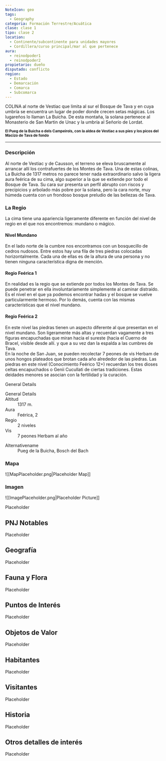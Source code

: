 ```yaml
---
NoteIcon: geo
tags:
  - Geography 
categoria: Formación Terrestre/Acuática
clase: clase 1
tipo: clase 2
location: 
  - Continente/subcontinente para unidades mayores
  - Cordillera/curso principal/mar al que pertenece 
aura:
  - reinodpoder1
  - reinodpoder2
propietario: dueño
disputado: conflicto
region:
  - Estado 
  - Demarcación
  - Comarca
  - Subcomarca
---
```





 <section class="wa-section main-content"><p><span class="dropcap">C</span>OLINA al norte de <span data-article-privacy="private" data-article-id="623534ea-4401-4d05-a959-d8675bc6f141" data-template-type="settlement" class="private-article article-unlinked entity-link wa-link">Vestiac</span> que limita al sur el <span data-article-privacy="private" data-article-id="0cfd43b8-6885-4c0c-820d-8b05e2d26ebb" data-template-type="location" class="private-article article-unlinked entity-link wa-link">Bosque de Tava</span> y en cuya umbría se encuentra un lugar de poder donde crecen setas mágicas. Los lugareños lo llaman La Buicha. De esta montaña, la solana pertenece al <span data-article-privacy="private" data-article-id="b112c96d-4b72-4bc1-8eca-1a5644c8aaaa" data-template-type="organization" class="private-article article-unlinked entity-link wa-link">Monasterio de San Martin de Unac</span> y la umbría al <span class="article-link article-explorer-link entity-link wa-link" data-article-privacy="public" data-article-id="4e7fe48d-0e6d-4b6d-9210-e0223d9491dd" data-template-type="organization" data-article="4e7fe48d-0e6d-4b6d-9210-e0223d9491dd">Señorío de Lordat</span>.
</p><div id="929b48ba0d8413d30107bfd663ccf54c" class="visibility-toggler image-thumb-container user-css-image-thumbnail position-relative padding-10 "><img src="https://worldanvil.com/uploads/images/d54eae179c58ee985e72ee207d9635c3.jpg" alt title="1280px-Bestiac.jpg" /></div><small><b>El Pueg de la Buicha o dels Campeirols, con la aldea de Vestiac a sus pies y los picos del Macizo de Tava de fondo</b></small>
<hr /><h3>Descripción</h3>
Al norte de Vestiac y de <span data-article-privacy="private" data-article-id="50d5419f-30a9-4b35-81d5-87127d296fcd" data-template-type="settlement" class="private-article article-unlinked entity-link wa-link">Causson</span>, el terreno se eleva bruscamente al arrancar allí los contrafuertes de los <span class="article-link article-explorer-link entity-link wa-link" data-article-privacy="public" data-article-id="805ba72b-854c-4855-aee7-c32680c3baef" data-template-type="location" data-article="805ba72b-854c-4855-aee7-c32680c3baef">Montes de Tava</span>. Una de estas colinas, La Buicha de 1317 metros no parece tener nada extraordinario salvo la ligera aura feérica de su cima, algo superior a la que se extiende por todo el <span data-article-privacy="private" data-article-id="0cfd43b8-6885-4c0c-820d-8b05e2d26ebb" data-template-type="location" class="private-article article-unlinked entity-link wa-link">Bosque de Tava</span>. Su cara sur presenta un perfil abrupto con riscos y precipicios y arbolado más pobre por la solana, pero la cara norte, muy húmeda cuenta con un frondoso bosque preludio de las bellezas de Tava.
<h3>La Regio</h3>
La cima tiene una apariencia ligeramente diferente en función del nivel de regio en el que nos encontremos: mundano o mágico.
<h4>Nivel Mundano</h4>
En el lado norte de la cumbre nos encontramos con un bosquecillo de cedros nudosos. Entre estos hay una fila de tres piedras colocadas horizontalmente. Cada una de ellas es de la altura de una persona y no tienen ninguna característica digna de mención.
<h4>Regio Feérica 1</h4>
En realidad es la regio que se extiende por todos los Montes de Tava. Se puede penetrar en ella involuntariamente simplemente al caminar distraído. Es el nivel en el que ya podemos encontrar hadas y el bosque se vuelve particularmente hermoso. Por lo demás, cuenta con las mismas características que el nivel mundano.
<h4>Regio Feérica 2</h4>
En este nivel las piedras tienen un aspecto diferente al que presentan en el nivel mundano. Son ligeramente más altas y recuerdan vagamente a tres figuras encapuchadas que miran hacia el sureste (hacia el <span data-article-privacy="private" data-article-id="4ffc9868-e550-4f80-9e5e-2e577891d899" data-template-type="location" class="private-article article-unlinked entity-link wa-link">Cuerno de Bracel</span>, visible desde allí. y que a su vez dan la espalda a las cumbres de Tava.
<br />
En la noche de San Juan, se pueden recolectar 7 peones de vis Herbam de unos hongos plateados que brotan cada año alrededor de las piedras. Las piedras en este nivel (Conocimiento Feérico 12+) recuerdan los tres dioses celtas encapuchados o <span data-article-privacy="private" data-article-id="c5e3f783-3f6b-4aa8-a312-a8255c9f5c6d" data-template-type="person" class="private-article article-unlinked entity-link wa-link">Genii Cucullati</span> de ciertas tradiciones. Estas deidades menores se asocian con la fertilidad y la curación.
<div id="15f3594964afd3ee985c33bb3f003cdf" class="visibility-toggler image-thumb-container user-css-image-thumbnail position-relative padding-10 "><img src="https://worldanvil.com/uploads/images/d9626d3495544053684c41f1708cef06.png" alt title="pueg dels campairols" /></div><p></p></section>  <section data-section-id="sidebarcontent" class="wa-section public"><dl><dt>General Details</dt><dd><div id="7b2324266119c4b69824161a95256d3b" class="visibility-toggler image-thumb-container user-css-image-thumbnail position-relative padding-10 "><img src="https://worldanvil.com/uploads/images/5e32bbb6b32acc0fc6ff04a8b938fed1.jpeg" alt title="umbría de la buicha.jpeg" /></div></dd></dl></section><section data-section-id="sidepanelcontent" class="wa-section public"><dl><dt>General Details</dt><dd><div class="visibility-toggler" id="c2754528457fecd8334c0ab98008914f"> 
          </div></dd><dt class="phrase-key">Altitud</dt>
          <dd class="phrase-value"> 1317 m. </dd>
         
<div class="visibility-toggler" id="6ed3cf13906dc93a2f205a19e122c640"> 
          <dt class="phrase-key">Aura</dt>
          <dd class="phrase-value"> Feérica, 2 </dd>
        </div>
<div class="visibility-toggler" id="a07525385a9a9aee6e54efea1bf37afa"> 
          <dt class="phrase-key">Regio</dt>
          <dd class="phrase-value"> 2 niveles </dd>
        </div>
<div class="visibility-toggler" id="e6b7e14d2e7295f0b82359f717f8eb04"> 
          <dt class="phrase-key">Vis</dt>
          <dd class="phrase-value"> 7 peones Herbam al año </dd>
        </div></dl></section><section data-section-id="alternativename" class="wa-section public"><dl><dt>Alternativename</dt><dd>Pueg de la Buicha, Bosch del Bach</dd></dl></section>   

### Mapa
![[MapPlaceholder.png|Placeholder Map]]

### Imagen
![[ImagePlaceholder.png|Placeholder Picture]]

Placeholder

## PNJ Notables
Placeholder

## Geografía
Placeholder

## Fauna y Flora
Placeholder

## Puntos de Interés
Placeholder

## Objetos de Valor
Placeholder

## Habitantes
Placeholder

## Visitantes
Placeholder

## Historia
Placeholder

## Otros detalles de interés
Placeholder

